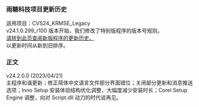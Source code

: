 ### 雨糖科技项目更新历史
适用项目：CVS24_KRMSE_Legacy<br>
v24.1.0.299_r100 版本开始，我们修改了特别版程序的版本号规则。<br>
[请转到此页查阅新版程序的更新历史。](https://github.com/RainCandyTech/RCProject_UpdateHistory/blob/main/CVS24_KRMSE.md)<br>
以更新时间从新到旧排序。
### 正文
v24.2.0.0 (2023/04/21)</br>
主程序和谐更新；修正简体中文语言文件部分界面错位；关闭部分更新和消息推送选项；Inno Setup 安装体验结构优化调整，大幅度减少安装时长；Corel Setup Engine 调整，向对 Script.dll 动刀的时代说再见。
